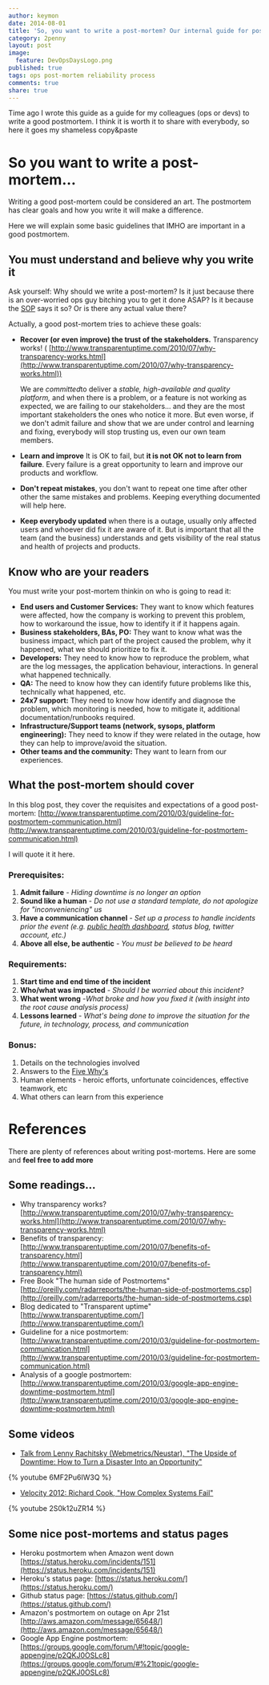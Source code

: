 ```yaml
---
author: keymon
date: 2014-08-01
title: 'So, you want to write a post-mortem? Our internal guide for post-mortems'
category: 2penny
layout: post
image: 
  feature: DevOpsDaysLogo.png
published: true
tags: ops post-mortem reliability process
comments: true
share: true
---
```


Time ago I wrote this guide as a guide for my colleagues (ops or devs) to 
write a good postmortem. I think it is worth it to share with everybody, so here 
it goes my shameless copy&paste  

So you want to write a post-mortem...
=====================================

Writing a good post-mortem could be considered an art. The postmortem has 
clear goals and how you write it will make a difference.

Here we will explain some basic guidelines that IMHO are important in a 
 good postmortem.

You must understand and believe why you write it
------------------------------------------------

Ask yourself: Why should we write a post-mortem?  Is it just because there is an over-worried ops guy bitching you to get it done ASAP? 
Is it because the [SOP](http://en.wikipedia.org/wiki/Standard_operating_procedure) says it so? Or is there any actual value there? 

Actually, a good post-mortem tries to achieve these goals:

-   **Recover (or even improve) the trust of the stakeholders.** Transparency works! ( [http://www.transparentuptime.com/2010/07/why-transparency-works.html](http://www.transparentuptime.com/2010/07/why-transparency-works.html))

    We are *committed*to deliver a *stable, high-available and quality platform,* and when there is a problem, or a feature is not working as expected, we are failing to our stakeholders... and they are the most important stakeholders the ones who notice it more.
    But even worse, if we don't admit failure and show that we are under control and learning and fixing, everybody will stop trusting us, even our own team members.
-   **Learn and improve** It is OK to fail, but **it is not OK not to learn from failure**. Every failure is a great opportunity to learn and improve our products and workflow.
-   **Don't repeat mistakes**, you don't want to repeat one time after other other the same mistakes and problems. Keeping everything documented will help here.
-   **Keep everybody updated** when there is a outage, usually only affected users and whoever did fix it are aware of it. But is important that all the team (and the business) understands and gets visibility of the real status and health of projects and products.

Know who are your readers
-------------------------

You must write your post-mortem thinkin on who is going to read it:

-   **End users and Customer Services:** They want to know which features were affected, how the company is working to prevent this problem, how to workaround the issue, how to identify it if it happens again.
-   **Business stakeholders, BAs, PO:** They want to know what was the business impact, which part of the project caused the problem, why it happened, what we should prioritize to fix it.
-   **Developers:** They need to know how to reproduce the problem, what are the log messages, the application behaviour, interactions. In general what happened technically.
-   **QA:** The need to know how they can identify future problems like this, technically what happened, etc.
-   **24x7 support:** They need to know how identify and diagnose the problem, which monitoring is needed, how to mitigate it, additional documentation/runbooks required.
-   **Infrastructure/Support teams (network, sysops, platform engineering):** They need to know if they were related in the outage, how they can help to improve/avoid the situation.
-   **Other teams and the community:** They want to learn from our experiences.

What the post-mortem should cover
---------------------------------

In this blog post, they cover the requisites and expectations of a good post-mortem: [http://www.transparentuptime.com/2010/03/guideline-for-postmortem-communication.html](http://www.transparentuptime.com/2010/03/guideline-for-postmortem-communication.html)

I will quote it it here.

### Prerequisites:

1.  **Admit failure** - *Hiding downtime is no longer an option*
2.  **Sound like a human** - *Do not use a standard template, do not apologize for "inconveniencing" us*
3.  **Have a communication channel** - *Set up a process to handle incidents prior the event (e.g. [public health dashboard](http://www.transparentuptime.com/2008/11/rules-for-successful-public-health.html), status blog, twitter account, etc.)*
4.  **Above all else, be authentic** *- You must be believed to be heard*

### Requirements:

1.  **Start time and end time of the incident**
2.  **Who/what was impacted** - *Should I be worried about this incident?*
3.  **What went wrong** -*What broke and how you fixed it (with insight into the root cause analysis process)*
4.  **Lessons learned** - *What's being done to improve the situation for the future, in technology, process, and communication*

### **Bonus:**

1.  Details on the technologies involved
2.  Answers to the [Five Why's](http://en.wikipedia.org/wiki/5_Whys)
3.  Human elements - heroic efforts, unfortunate coincidences, effective teamwork, etc
4.  What others can learn from this experience

References
==========

There are plenty of references about writing post-mortems. Here are some and **feel free to add more**

Some readings...
----------------

-   Why transparency works? [http://www.transparentuptime.com/2010/07/why-transparency-works.html](http://www.transparentuptime.com/2010/07/why-transparency-works.html)
-   Benefits of transparency: [http://www.transparentuptime.com/2010/07/benefits-of-transparency.html](http://www.transparentuptime.com/2010/07/benefits-of-transparency.html)
-   Free Book "The human side of Postmortems"  [http://oreilly.com/radarreports/the-human-side-of-postmortems.csp](http://oreilly.com/radarreports/the-human-side-of-postmortems.csp)
-   Blog dedicated to "Transparent uptime" [http://www.transparentuptime.com/](http://www.transparentuptime.com/)
-   Guideline for a nice postmortem: [http://www.transparentuptime.com/2010/03/guideline-for-postmortem-communication.html](http://www.transparentuptime.com/2010/03/guideline-for-postmortem-communication.html)
-   Analysis of a google postmortem: [http://www.transparentuptime.com/2010/03/google-app-engine-downtime-postmortem.html](http://www.transparentuptime.com/2010/03/google-app-engine-downtime-postmortem.html)

Some videos
-----------

-   [Talk from Lenny Rachitsky (Webmetrics/Neustar), "The Upside of Downtime: How to Turn a Disaster Into an Opportunity"](https://www.youtube.com/watch?v=6MF2Pu6IW3Q) 

{% youtube 6MF2Pu6IW3Q %} 

-   [Velocity 2012: Richard Cook, "How Complex Systems Fail"](https://www.youtube.com/watch?v=2S0k12uZR14)

{% youtube 2S0k12uZR14 %} 

Some nice post-mortems and status pages
---------------------------------------

-   Heroku postmortem when Amazon went down [https://status.heroku.com/incidents/151](https://status.heroku.com/incidents/151)
-   Heroku's status page: [https://status.heroku.com/](https://status.heroku.com/)
-   Github status page: [https://status.github.com/](https://status.github.com/)
-   Amazon's postmortem on outage on Apr 21st [http://aws.amazon.com/message/65648/](http://aws.amazon.com/message/65648/)
-   Google App Engine postmortem: [https://groups.google.com/forum/\#!topic/google-appengine/p2QKJ0OSLc8](https://groups.google.com/forum/#%21topic/google-appengine/p2QKJ0OSLc8)

